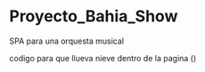 # Proyecto_Bahia_Show
SPA para una orquesta musical

codigo para que llueva nieve dentro de la pagina (<script
      defer
      src="https://app.embed.im/snow.js">  
    </script>)



